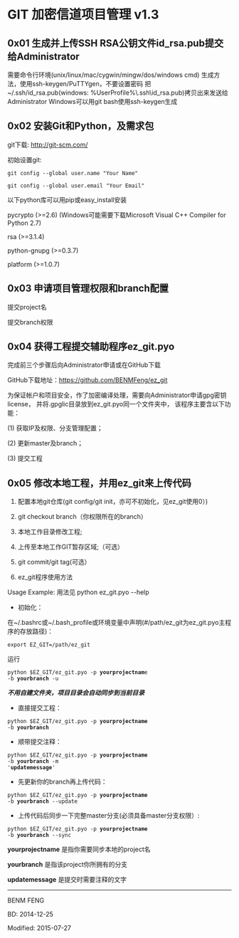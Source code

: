 GIT 加密信道项目管理 v1.3
=============
0x01 生成并上传SSH RSA公钥文件id_rsa.pub提交给Administrator 
----------------------------------------------------
需要命令行环境(unix/linux/mac/cygwin/mingw/dos/windows cmd)
生成方法，使用ssh-keygen/PuTTYgen，不要设置密码
把~/.ssh/id_rsa.pub(windows: %UserProfile%\\.ssh\\id_rsa.pub)拷贝出来发送给 Administrator
Windows可以用git bash使用ssh-keygen生成

0x02 安装Git和Python，及需求包
----------------------------------------------------
git下载: http://git-scm.com/

初始设置git:

<code>git config --global user.name "Your Name"</code>

<code>git config --global user.email "Your Email"</code>

以下python库可以用pip或easy_install安装

pycrypto (>=2.6) (Windows可能需要下载Microsoft Visual C++ Compiler for Python 2.7)

rsa (>=3.1.4)

python-gnupg (>=0.3.7)

platform (>=1.0.7)

0x03 申请项目管理权限和branch配置
----------------------------------------------------
提交project名

提交branch权限

0x04 获得工程提交辅助程序ez_git.pyo 
----------------------------------------------------
完成前三个步骤后向Administrator申请或在GitHub下载

GitHub下载地址：https://github.com/BENMFeng/ez_git

为保证帐户和项目安全，作了加密编译处理，需要向Administrator申请gpg密钥license，
并将.gpglic目录放到ez_git.pyo同一个文件夹中，
该程序主要含以下功能：

(1) 获取IP及权限、分支管理配置；

(2) 更新master及branch；

(3) 提交工程

0x05 修改本地工程，并用ez_git来上传代码
----------------------------------------------------
1. 配置本地git仓库(git config/git init，亦可不初始化，见ez_git使用0）)

2. git checkout branch（你权限所在的branch）

3. 本地工作目录修改工程;

4. 上传至本地工作GIT暂存区域;（可选）

5. git commit/git tag(可选）

6. ez_git程序使用方法

Usage Example: 用法见 python ez_git.pyo --help

*   初始化： 

在~/.bashrc或~/.bash_profile或环境变量中声明(#/path/ez_git为ez_git.pyo主程序的存放路径)：
		
<code>export EZ_GIT=/path/ez_git</code>   

运行
		
<code>python $EZ_GIT/ez_git.pyo -p **yourprojectnam**e -b **yourbranch** -u</code>
	
_**不用自建文件夹，项目目录会自动同步到当前目录**_
		
*   直接提交工程：
	
<code>python $EZ_GIT/ez_git.pyo -p **yourprojectname** -b **yourbranch**</code>
	
*   顺带提交注释：
	
<code>python $EZ_GIT/ez_git.pyo -p **yourprojectname** -b **yourbranch** -m '**updatemessage**'</code>
	
*   先更新你的branch再上传代码：
	
<code>python $EZ_GIT/ez_git.pyo -p **yourprojectname** -b **yourbranch** --update</code>
	
*   上传代码后同步一下完整master分支(必须具备master分支权限）: 
	
<code>python $EZ_GIT/ez_git.pyo -p **yourprojectname** -b **yourbranch** --sync</code>
	
**yourprojectname** 是指你需要同步本地的project名

**yourbranch**      是指该project你所拥有的分支

**updatemessage**   是提交时需要注释的文字

---
BENM FENG

BD: 2014-12-25

Modified: 2015-07-27

